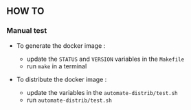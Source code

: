 ## HOW TO 

### Manual test

* To generate the docker image : 
    * update the `STATUS` and  `VERSION` variables in the `Makefile`
    * run `make` in a terminal 

* To distribute the docker image :  
    * update the  variables in the `automate-distrib/test.sh`
    * run `automate-distrib/test.sh`
